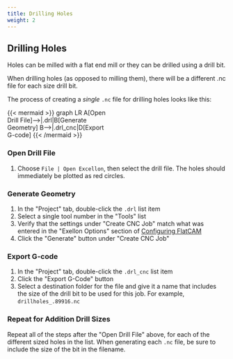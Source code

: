 ```yaml
---
title: Drilling Holes
weight: 2
---
```


## Drilling Holes

Holes can be milled with a flat end mill or they can be drilled using a drill bit.

When drilling holes (as opposed to milling them), there will be a different .nc file for each size drill bit.

The process of creating a *single* `.nc` file for drilling holes looks like this:

{{< mermaid >}}
graph LR
    A[Open<br>Drill File]-->|.drl|B[Generate<br>Geometry]
    B-->|.drl_cnc|D[Export<br>G-code]
{{< /mermaid >}}

### Open Drill File

1. Choose `File | Open Excellon`, then select the drill file. The holes should immediately be plotted as red circles.

### Generate Geometry

1. In the "Project" tab, double-click the `.drl` list item
2. Select a single tool number in the "Tools" list
3. Verify that the settings under "Create CNC Job" match what was entered in the "Exellon Options" section of [Configuring FlatCAM](../../flatcam/configuring)
4. Click the "Generate" button under "Create CNC Job"

### Export G-code

1. In the "Project" tab, double-click the `.drl_cnc` list item
2. Click the "Export G-Code" button
3. Select a destination folder for the file and give it a name that includes the size of the drill bit to be used for this job. For example, `drillholes_.89916.nc`

### Repeat for Addition Drill Sizes

Repeat all of the steps after the "Open Drill File" above, for each of the different sized holes in the list. When generating each `.nc` file, be sure to include the size of the bit in the filename.
